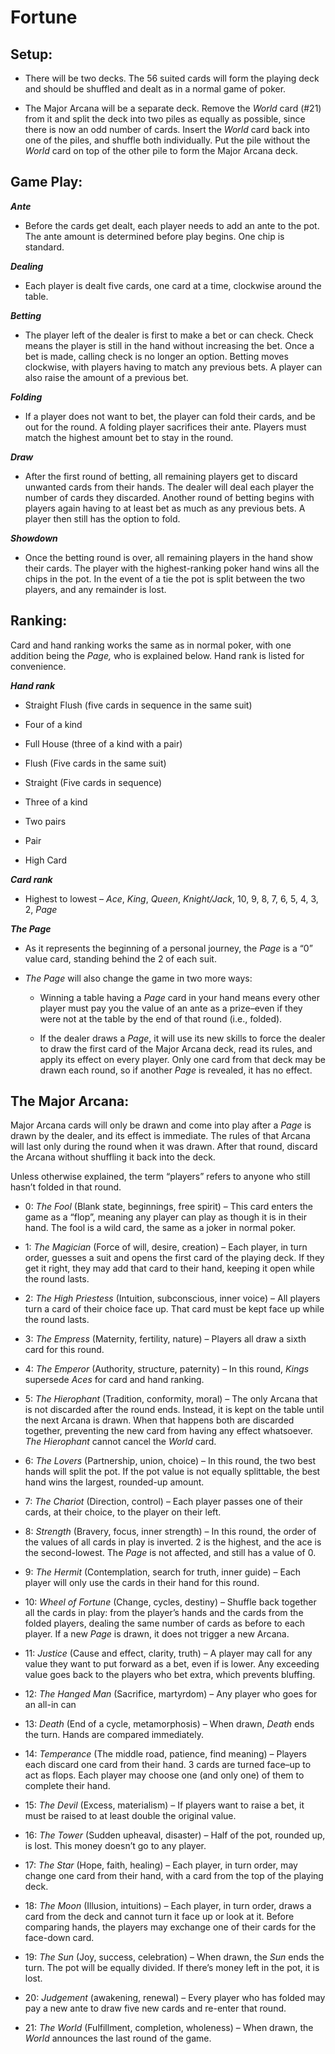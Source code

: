 # Fortune

## **Setup:**

- There will be two decks. The 56 suited cards will form the playing deck and should be shuffled and dealt as in a normal game of poker.

- The Major Arcana will be a separate deck. Remove the _World_ card (#21) from it and split the deck into two piles as equally as possible, since there is now an odd number of cards. Insert the _World_ card back into one of the piles, and shuffle both individually. Put the pile without the _World_ card on top of the other pile to form the Major Arcana deck.

## **Game Play:**

**_Ante_**

- Before the cards get dealt, each player needs to add an ante to the pot. The ante amount is determined before play begins. One chip is standard.

**_Dealing_**

- Each player is dealt five cards, one card at a time, clockwise around the table.

**_Betting_**

- The player left of the dealer is first to make a bet or can check. Check means the player is still in the hand without increasing the bet. Once a bet is made, calling check is no longer an option. Betting moves clockwise, with players having to match any previous bets. A player can also raise the amount of a previous bet.

**_Folding_**

- If a player does not want to bet, the player can fold their cards, and be out for the round. A folding player sacrifices their ante. Players must match the highest amount bet to stay in the round.

**_Draw_**

- After the first round of betting, all remaining players get to discard unwanted cards from their hands. The dealer will deal each player the number of cards they discarded. Another round of betting begins with players again having to at least bet as much as any previous bets. A player then still has the option to fold.

**_Showdown_**

- Once the betting round is over, all remaining players in the hand show their cards. The player with the highest-ranking poker hand wins all the chips in the pot. In the event of a tie the pot is split between the two players, and any remainder is lost.

## **Ranking:**

Card and hand ranking works the same as in normal poker, with one addition being the _Page,_ who is explained below. Hand rank is listed for convenience.

**_Hand rank_**

- Straight Flush (five cards in sequence in the same suit)

- Four of a kind

- Full House (three of a kind with a pair)

- Flush (Five cards in the same suit)

- Straight (Five cards in sequence)

- Three of a kind

- Two pairs

- Pair

- High Card

**_Card rank_**

- Highest to lowest – _Ace_, _King_, _Queen_, _Knight/Jack_, 10, 9, 8, 7, 6, 5, 4, 3, 2, _Page_

**_The Page_**

- As it represents the beginning of a personal journey, the _Page_ is a “0” value card, standing behind the 2 of each suit.

- _The Page_ will also change the game in two more ways:

  - Winning a table having a _Page_ card in your hand means every other player must pay you the value of an ante as a prize–even if they were not at the table by the end of that round (i.e., folded).

  - If the dealer draws a _Page_, it will use its new skills to force the dealer to draw the first card of the Major Arcana deck, read its rules, and apply its effect on every player. Only one card from that deck may be drawn each round, so if another _Page_ is revealed, it has no effect.

## **The Major Arcana:**

Major Arcana cards will only be drawn and come into play after a _Page_ is drawn by the dealer, and its effect is immediate. The rules of that Arcana will last only during the round when it was drawn. After that round, discard the Arcana without shuffling it back into the deck.

Unless otherwise explained, the term “players” refers to anyone who still hasn’t folded in that round.

- 0: _The Fool_ (Blank state, beginnings, free spirit) – This card enters the game as a “flop”, meaning any player can play as though it is in their hand. The fool is a wild card, the same as a joker in normal poker.

- 1: _The Magician_ (Force of will, desire, creation) – Each player, in turn order, guesses a suit and opens the first card of the playing deck. If they get it right, they may add that card to their hand, keeping it open while the round lasts.

- 2: _The High Priestess_ (Intuition, subconscious, inner voice) – All players turn a card of their choice face up. That card must be kept face up while the round lasts.

- 3: _The Empress_ (Maternity, fertility, nature) – Players all draw a sixth card for this round.

- 4: _The Emperor_ (Authority, structure, paternity) – In this round, _Kings_ supersede _Aces_ for card and hand ranking.

- 5: _The Hierophant_ (Tradition, conformity, moral) – The only Arcana that is not discarded after the round ends. Instead, it is kept on the table until the next Arcana is drawn. When that happens both are discarded together, preventing the new card from having any effect whatsoever. _The Hierophant_ cannot cancel the _World_ card.

- 6: _The Lovers_ (Partnership, union, choice) – In this round, the two best hands will split the pot. If the pot value is not equally splittable, the best hand wins the largest, rounded-up amount.

- 7: _The Chariot_ (Direction, control) – Each player passes one of their cards, at their choice, to the player on their left.

- 8: _Strength_ (Bravery, focus, inner strength) – In this round, the order of the values of all cards in play is inverted. 2 is the highest, and the ace is the second-lowest. The _Page_ is not affected, and still has a value of 0.

- 9: _The Hermit_ (Contemplation, search for truth, inner guide) – Each player will only use the cards in their hand for this round.

- 10: _Wheel of Fortune_ (Change, cycles, destiny) – Shuffle back together all the cards in play: from the player’s hands and the cards from the folded players, dealing the same number of cards as before to each player. If a new _Page_ is drawn, it does not trigger a new Arcana.

- 11: _Justice_ (Cause and effect, clarity, truth) – A player may call for any value they want to put forward as a bet, even if is lower. Any exceeding value goes back to the players who bet extra, which prevents bluffing.

- 12: _The Hanged Man_ (Sacrifice, martyrdom) – Any player who goes for an all-in can

- 13: _Death_ (End of a cycle, metamorphosis) – When drawn, _Death_ ends the turn. Hands are compared immediately.

- 14: _Temperance_ (The middle road, patience, find meaning) – Players each discard one card from their hand. 3 cards are turned face–up to act as flops. Each player may choose one (and only one) of them to complete their hand.

- 15: _The Devil_ (Excess, materialism) – If players want to raise a bet, it must be raised to at least double the original value.

- 16: _The Tower_ (Sudden upheaval, disaster) – Half of the pot, rounded up, is lost. This money doesn’t go to any player.

- 17: _The Star_ (Hope, faith, healing) – Each player, in turn order, may change one card from their hand, with a card from the top of the playing deck.

- 18: _The Moon_ (Illusion, intuitions) – Each player, in turn order, draws a card from the deck and cannot turn it face up or look at it. Before comparing hands, the players may exchange one of their cards for the face-down card.

- 19: _The Sun_ (Joy, success, celebration) – When drawn, the _Sun_ ends the turn. The pot will be equally divided. If there’s money left in the pot, it is lost.

- 20: _Judgement_ (awakening, renewal) – Every player who has folded may pay a new ante to draw five new cards and re-enter that round.

- 21: _The World_ (Fulfillment, completion, wholeness) – When drawn, the _World_ announces the last round of the game.
